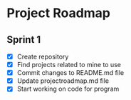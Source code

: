 # Project Roadmap

## Sprint 1
- [x] Create repository
- [x] Find projects related to mine to use
- [x] Commit changes to README.md file
- [x] Update projectroadmap.md file
- [x] Start working on code for program
